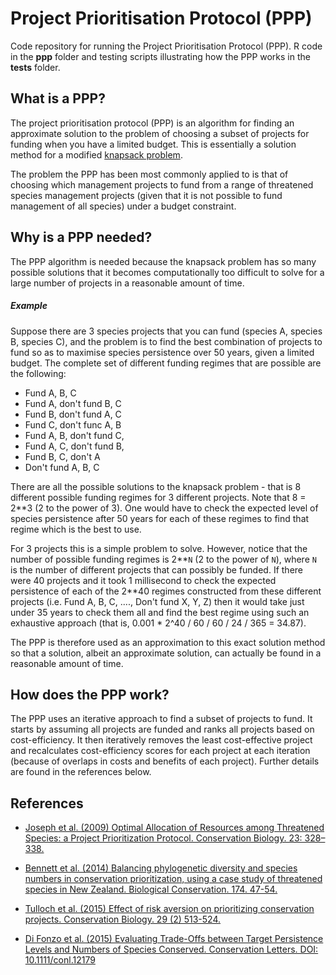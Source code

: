 # Project Prioritisation Protocol (PPP)

Code repository for running the Project Prioritisation Protocol (PPP).  R code in the **ppp** folder and testing scripts illustrating how the PPP works in the **tests** folder.  

## What is a PPP?  

The project prioritisation protocol (PPP) is an algorithm for finding an approximate solution to the problem of choosing a subset of projects for funding when you have a limited budget.  This is essentially a solution method for a modified [knapsack problem](https://en.wikipedia.org/wiki/Knapsack_problem).  

The problem the PPP has been most commonly applied to is that of choosing which management projects to fund from a range of threatened species management projects (given that it is not possible to fund management of all species) under a budget constraint.  

## Why is a PPP needed?  

The PPP algorithm is needed because the knapsack problem has so many possible solutions that it becomes computationally too difficult to solve for a large number of projects in a reasonable amount of time.  

##### Example
Suppose there are 3 species projects that you can fund (species A, species B, species C), and the problem is to find the best combination of projects to fund so as to maximise species persistence over 50 years, given a limited budget.  The complete set of different funding regimes that are possible are the following: 

* Fund A, B, C
* Fund A, don't fund B, C
* Fund B, don't fund A, C
* Fund C, don't func A, B
* Fund A, B, don't fund C, 
* Fund A, C, don't fund B, 
* Fund B, C, don't A
* Don't fund A, B, C

There are all the possible solutions to the knapsack problem - that is 8 different possible funding regimes for 3 different projects.  Note that 8 = 2**3 (2 to the power of 3).  One would have to check the expected level of species persistence after 50 years for each of these regimes to find that regime which is the best to use.  

For 3 projects this is a simple problem to solve.  However, notice that the number of possible funding regimes is 2\*\*`N` (2 to the power of `N`), where `N` is the number of different projects that can possibly be funded.  If there were 40 projects and it took 1 millisecond to check the expected persistence of each of the 2\*\*40 regimes constructed from these different projects (i.e. Fund A, B, C, ...., Don't fund X, Y, Z) then it would take just under 35 years to check them all and find the best regime using such an exhaustive approach (that is, 0.001 * 2^40 / 60 / 60 / 24 / 365 = 34.87).  

The PPP is therefore used as an approximation to this exact solution method so that a solution, albeit an approximate solution, can actually be found in a reasonable amount of time.  

## How does the PPP work?  

The PPP uses an iterative approach to find a subset of projects to fund.  It starts by assuming all projects are funded and ranks all projects based on cost-efficiency.  It then iteratively removes the least cost-effective project and recalculates cost-efficiency scores for each project at each iteration (because of overlaps in costs and benefits of each project).  Further details are found in the references below.  

## References
* [Joseph et al. (2009) Optimal Allocation of Resources among Threatened Species: a Project Prioritization Protocol. Conservation Biology. 23: 328–338.](http://onlinelibrary.wiley.com/doi/10.1111/j.1523-1739.2008.01124.x/abstract)

* [Bennett et al. (2014) Balancing phylogenetic diversity and species numbers in conservation prioritization, using a case study of threatened species in New Zealand. Biological Conservation. 174. 47-54. ](http://www.sciencedirect.com/science/article/pii/S0006320714001219)

* [Tulloch et al. (2015) Effect of risk aversion on prioritizing conservation projects. Conservation Biology. 29 (2) 513-524. ](http://onlinelibrary.wiley.com/doi/10.1111/cobi.12386/abstract)

* [Di Fonzo et al. (2015) Evaluating Trade-Offs between Target Persistence Levels and Numbers of Species Conserved. Conservation Letters. DOI: 10.1111/conl.12179](http://onlinelibrary.wiley.com/doi/10.1111/conl.12179/epdf)
